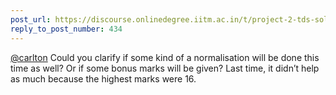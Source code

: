 ```yaml
---
post_url: https://discourse.onlinedegree.iitm.ac.in/t/project-2-tds-solver-discussion-thread/169029/435
reply_to_post_number: 434
---
```

[@carlton](/u/carlton) Could you clarify if some kind of a normalisation will be done this time as well? Or if some bonus marks will be given? Last time, it didn’t help as much because the highest marks were 16.